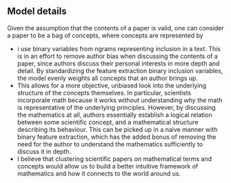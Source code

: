 ## Model details
Given the assumption that the contents of a paper is valid, one can consider a paper to be a bag of concepts, where concepts are represented by 

- i use binary variables from ngrams representing inclusion in a text. This is in an effort to remove author bias when discussing the contents of a paper, since authors discuss their personal interests in more depth and detail. By standardizing the feature extraction  binary inclusion variables, the model evenly weights all concepts that an author brings up.
- This allows for a more objective, unbiased look into the underlying structure of the concepts themselves. In particular, scientists incorporate math because it works without understanding *why* the math is representative of the underlying principles. However, by discussing the mathematics at all, authors essentially establish a logical relation between some scientific concept, and a mathematical structure describing its behaviour. This can be picked up in a naive manner with binary feature extraction, which has the added bonus of removing the need for the author to understand the mathematics sufficiently to discuss it in depth.
- I believe that clustering scientific papers on mathematical terms and concepts would allow us to build a better intuitive framework of mathematics and how it connects to the world around us.

